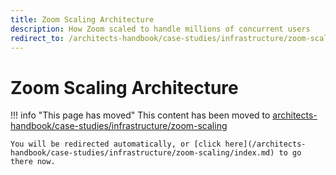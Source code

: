 ```yaml
---
title: Zoom Scaling Architecture
description: How Zoom scaled to handle millions of concurrent users
redirect_to: /architects-handbook/case-studies/infrastructure/zoom-scaling/
---
```


# Zoom Scaling Architecture

!!! info "This page has moved"
    This content has been moved to [architects-handbook/case-studies/infrastructure/zoom-scaling](/architects-handbook/case-studies/infrastructure/zoom-scaling/index.md)

    You will be redirected automatically, or [click here](/architects-handbook/case-studies/infrastructure/zoom-scaling/index.md) to go there now.